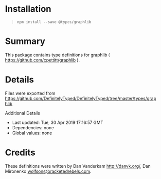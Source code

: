 # Installation
> `npm install --save @types/graphlib`

# Summary
This package contains type definitions for graphlib ( https://github.com/cpettitt/graphlib ).

# Details
Files were exported from https://github.com/DefinitelyTyped/DefinitelyTyped/tree/master/types/graphlib

Additional Details
 * Last updated: Tue, 30 Apr 2019 17:16:57 GMT
 * Dependencies: none
 * Global values: none

# Credits
These definitions were written by Dan Vanderkam <http://danvk.org/>, Dan Mironenko <wolfson@bracketedrebels.com>.
